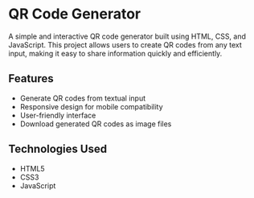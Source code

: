 
# QR Code Generator  

A simple and interactive QR code generator built using HTML, CSS, and JavaScript. This project allows users to create QR codes from any text input, making it easy to share information quickly and efficiently.  

## Features  

- Generate QR codes from textual input  
- Responsive design for mobile compatibility  
- User-friendly interface  
- Download generated QR codes as image files  

## Technologies Used  

- HTML5  
- CSS3  
- JavaScript
